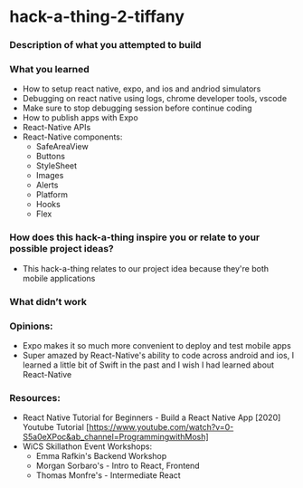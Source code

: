 # hack-a-thing-2-tiffany

### Description of what you attempted to build

### What you learned

- How to setup react native, expo, and ios and andriod simulators
- Debugging on react native using logs, chrome developer tools, vscode
- Make sure to stop debugging session before continue coding
- How to publish apps with Expo
- React-Native APIs
- React-Native components:
  - SafeAreaView
  - Buttons
  - StyleSheet
  - Images
  - Alerts
  - Platform
  - Hooks
  - Flex

### How does this hack-a-thing inspire you or relate to your possible project ideas?

- This hack-a-thing relates to our project idea because they're both mobile applications

### What didn’t work

### Opinions:

- Expo makes it so much more convenient to deploy and test mobile apps
- Super amazed by React-Native's ability to code across android and ios, I learned a little bit of Swift in the past and I wish I had learned about React-Native

### Resources:

- React Native Tutorial for Beginners - Build a React Native App [2020] Youtube Tutorial [https://www.youtube.com/watch?v=0-S5a0eXPoc&ab_channel=ProgrammingwithMosh]
- WiCS Skillathon Event Workshops:
  - Emma Rafkin's Backend Workshop
  - Morgan Sorbaro's - Intro to React, Frontend
  - Thomas Monfre's - Intermediate React
